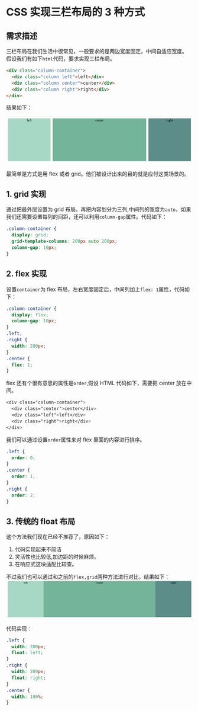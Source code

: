 # CSS 实现三栏布局的 3 种方式

## 需求描述

三栏布局在我们生活中很常见，一般要求的是两边宽度固定，中间自适应宽度。
假设我们有如下`html`代码，要求实现三栏布局。

```html
<div class="column-container">
  <div class="column left">left</div>
  <div class="column center">center</div>
  <div class="column right">right</div>
</div>
```

结果如下：

![three-columns](../images/css-three-columns.png)

最简单是方式是用 flex 或者 grid。他们被设计出来的目的就是应付这类场景的。

## 1. grid 实现

通过把最外层设置为 grid 布局。再把内容划分为三列,中间列的宽度为`auto`，如果我们还需要设置每列的间距，还可以利用`column-gap`属性。代码如下：

```css
.column-container {
  display: grid;
  grid-template-columns: 200px auto 200px;
  column-gap: 10px;
}
```

## 2. flex 实现

设置`container`为 flex 布局，左右宽度固定后，中间列加上`flex: 1`属性，代码如下：

```css
.column-container {
  display: flex;
  column-gap: 10px;
}
.left,
.right {
  width: 200px;
}
.center {
  flex: 1;
}
```

flex 还有个很有意思的属性是`order`,假设 HTML 代码如下，需要把 center 放在中间。

```css
<div class="column-container">
  <div class="center">center</div>
  <div class="left">left</div>
  <div class="right">right</div>
</div>
```

我们可以通过设置`order`属性来对 flex 里面的内容进行排序。

```css
.left {
  order: 0;
}
.center {
  order: 1;
}
.right {
  order: 2;
}
```

## 3. 传统的 float 布局

这个方法我们现在已经不推荐了，原因如下：
1. 代码实现起来不简洁
2. 灵活性也比较低,加边距的时候麻烦。
3. 在响应式这块适配比较查。
   
不过我们也可以通过和之前的`flex,grid`两种方法进行对比，结果如下：
![three-columns-float](../images/css-three-columns-float.png)

代码实现：

```css
.left {
  width: 200px;
  float: left;
}
.right {
  width: 200px;
  float: right;
}
.center {
  width: 100%;
}
```
